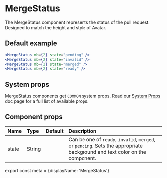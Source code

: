 # MergeStatus

The MergeStatus component represents the status of the pull request. Designed to match the height and style of Avatar.

## Default example
```.jsx
<MergeStatus mb={2} state="pending" />
<MergeStatus mb={2} state="invalid" />
<MergeStatus mb={2} state="merged" />
<MergeStatus mb={2} state="ready" />
```

## System props

MergeStatus components get `COMMON` system props. Read our [System Props](/system-props) doc page for a full list of available props.

## Component props

| Name | Type | Default | Description |
| :- | :- | :-: | :- |
| state | String | | Can be one of `ready`, `invalid`, `merged`, or `pending`. Sets the appropriate background and text color on the component. |

export const meta = {displayName: 'MergeStatus'}
